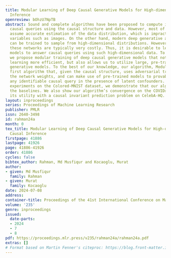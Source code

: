 ```yaml
---
title: Modular Learning of Deep Causal Generative Models for High-dimensional Causal
  Inference
openreview: bOhzU7NpTB
abstract: Sound and complete algorithms have been proposed to compute identifiable
  causal queries using the causal structure and data. However, most of these algorithms
  assume accurate estimation of the data distribution, which is impractical for high-dimensional
  variables such as images. On the other hand, modern deep generative architectures
  can be trained to sample from high-dimensional distributions. However, training
  these networks are typically very costly. Thus, it is desirable to leverage pre-trained
  models to answer causal queries using such high-dimensional data. To address this,
  we propose modular training of deep causal generative models that not only makes
  learning more efficient, but also allows us to utilize large, pre-trained conditional
  generative models. To the best of our knowledge, our algorithm, Modular-DCM is the
  first algorithm that, given the causal structure, uses adversarial training to learn
  the network weights, and can make use of pre-trained models to provably sample from
  any identifiable causal query in the presence of latent confounders. With extensive
  experiments on the Colored-MNIST dataset, we demonstrate that our algorithm outperforms
  the baselines. We also show our algorithm’s convergence on the COVIDx dataset and
  its utility with a causal invariant prediction problem on CelebA-HQ.
layout: inproceedings
series: Proceedings of Machine Learning Research
publisher: PMLR
issn: 2640-3498
id: rahman24a
month: 0
tex_title: Modular Learning of Deep Causal Generative Models for High-dimensional
  Causal Inference
firstpage: 41886
lastpage: 41926
page: 41886-41926
order: 41886
cycles: false
bibtex_author: Rahman, Md Musfiqur and Kocaoglu, Murat
author:
- given: Md Musfiqur
  family: Rahman
- given: Murat
  family: Kocaoglu
date: 2024-07-08
address:
container-title: Proceedings of the 41st International Conference on Machine Learning
volume: '235'
genre: inproceedings
issued:
  date-parts:
  - 2024
  - 7
  - 8
pdf: https://proceedings.mlr.press/v235/rahman24a/rahman24a.pdf
extras: []
# Format based on Martin Fenner's citeproc: https://blog.front-matter.io/posts/citeproc-yaml-for-bibliographies/
---
```

